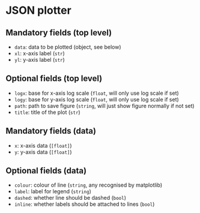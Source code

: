 # JSON plotter

## Mandatory fields (top level) 

- `data`: data to be plotted (object, see below)
- `xl`: x-axis label (`str`) 
- `yl`: y-axis label (`str`)

## Optional fields (top level) 

- `logx`: base for x-axis log scale (`float`, will only use log scale if set)
- `logy`: base for y-axis log scale (`float`, will only use log scale if set)
- `path`: path to save figure (`string`, will just show figure normally if not set) 
- `title`: title of the plot (`str`)

## Mandatory fields (data) 

- `x`: x-axis data (`[float]`)
- `y`: y-axis data (`[float]`)

## Optional fields (data) 

- `colour`: colour of line (`string`, any recognised by matplotlib) 
- `label`: label for legend (`string`) 
- `dashed`: whether line should be dashed (`bool`)
- `inline`: whether labels should be attached to lines (`bool`)
